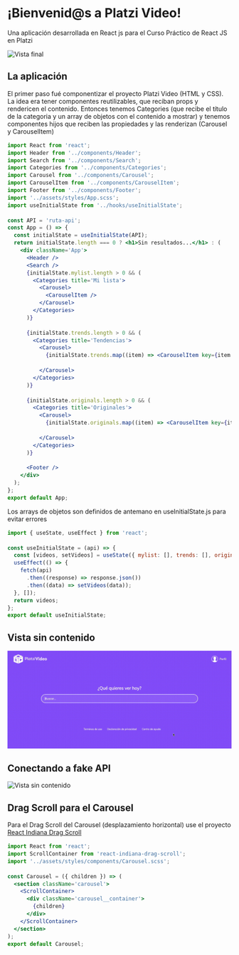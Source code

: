 # ¡Bienvenid@s a Platzi Video!
Una aplicación desarrollada en React js para el Curso Práctico de React JS en Platzi


![Vista final](./documentation/platzi-video-vista-final.gif)

## La aplicación
El primer paso fué componentizar el proyecto Platzi Video (HTML y CSS).
La idea era tener componentes reutilizables, que reciban props y rendericen el contenido.
Entonces tenemos Categories (que recibe el título de la categoria y un array de objetos con el contenido a mostrar) y tenemos componentes hijos que reciben las propiedades y las renderizan (Carousel y CarouselItem)


```jsx
import React from 'react';
import Header from '../components/Header';
import Search from '../components/Search';
import Categories from '../components/Categories';
import Carousel from '../components/Carousel';
import CarouselItem from '../components/CarouselItem';
import Footer from '../components/Footer';
import '../assets/styles/App.scss';
import useInitialState from '../hooks/useInitialState';

const API = 'ruta-api';
const App = () => {
  const initialState = useInitialState(API);
  return initialState.length === 0 ? <h1>Sin resultados...</h1> : (
    <div className='App'>
      <Header />
      <Search />
      {initialState.mylist.length > 0 && (
        <Categories title='Mi lista'>
          <Carousel>
            <CarouselItem />
          </Carousel>
        </Categories>
      )}

      {initialState.trends.length > 0 && (
        <Categories title='Tendencias'>
          <Carousel>
            {initialState.trends.map((item) => <CarouselItem key={item.id} {...item} />)}

          </Carousel>
        </Categories>
      )}

      {initialState.originals.length > 0 && (
        <Categories title='Originales'>
          <Carousel>
            {initialState.originals.map((item) => <CarouselItem key={item.id} {...item} />)}

          </Carousel>
        </Categories>
      )}

      <Footer />
    </div>
  );
};
export default App;
```


Los arrays de objetos son definidos de antemano en useInitialState.js para evitar errores



```jsx
import { useState, useEffect } from 'react';

const useInitialState = (api) => {
  const [videos, setVideos] = useState({ mylist: [], trends: [], originals: [] });
  useEffect(() => {
    fetch(api)
      .then((response) => response.json())
      .then((data) => setVideos(data));
  }, []);
  return videos;
};
export default useInitialState;
```


## Vista sin contenido


![Vista sin contenido](./documentation/platzi-video-sin-contenido.gif)


## Conectando a fake API


![Vista sin contenido](./documentation/conectando-a-fake-api.gif)


## Drag Scroll para el Carousel


Para el Drag Scroll del Carousel (desplazamiento horizontal) use el proyecto [React Indiana Drag Scroll](https://github.com/Norserium/react-indiana-drag-scroll)


```jsx
import React from 'react';
import ScrollContainer from 'react-indiana-drag-scroll';
import '../assets/styles/components/Carousel.scss';

const Carousel = ({ children }) => (
  <section className='carousel'>
    <ScrollContainer>
      <div className='carousel__container'>
        {children}
      </div>
    </ScrollContainer>
  </section>
);
export default Carousel;
```

